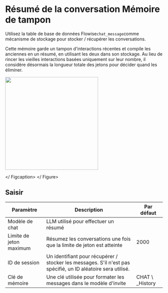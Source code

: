 # Résumé de la conversation Mémoire de tampon

Utilisez la table de base de données Flowise`chat_message`comme mécanisme de stockage pour stocker / récupérer les conversations.

Cette mémoire garde un tampon d'interactions récentes et compile les anciennes en un résumé, en utilisant les deux dans son stockage. Au lieu de rincer les vieilles interactions basées uniquement sur leur nombre, il considère désormais la longueur totale des jetons pour décider quand les éliminer.

<gigne> <img src = "../../../. GitBook / Assets / Image (4) (1) (2) (1) .png" alt = "" width = "297"> <Figcaption> </ Figcaption> </ Figure>

## Saisir

| Paramètre | Description | Par défaut |
| --------------- | ----------------------------------------------------------------------------- | ------------- |
| Modèle de chat | LLM utilisé pour effectuer un résumé |               |
| Limite de jeton maximum | Résumez les conversations une fois que la limite de jeton est atteinte | 2000 |
| ID de session | Un identifiant pour récupérer / stocker les messages. S'il n'est pas spécifié, un ID aléatoire sera utilisé. |               |
| Clé de mémoire | Une clé utilisée pour formater les messages dans le modèle d'invite | CHAT \ _History |
